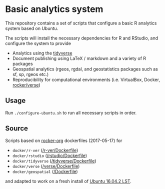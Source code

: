 # Basic analytics system

This repository contains a set of scripts that configure a basic R analytics system based on Ubuntu.

The scripts will install the necessary dependencies for R and RStudio, and configure the system to provide

- Analytics using the [tidyverse](https://github.com/tidyverse/)
- Document publishing using LaTeX / markdown and a variety of R packages
- Geospatial analytics (rgeos, rgdal, and geostatistics packages such as sf, sp, rgeos etc.)
- Reproducibility for computational environments (i.e. VirtualBox, Docker, [rocker/verse](https://hub.docker.com/r/rocker/verse/))


## Usage

Run `./configure-ubuntu.sh` to run all necessary scripts in order.


## Source

Scripts based on [rocker-org](https://github.com/rocker-org) dockerfiles (2017-05-17) for

- `docker/r-ver` ([/r-ver/Dockerfile](https://github.com/rocker-org/rocker-versioned/blob/ca37f95aa2b1242593af10bfaf3007ffb747342b/r-ver/Dockerfile))
- `docker/rstudio` ([/rstudio/Dockerfile](https://github.com/rocker-org/rocker-versioned/blob/ca37f95aa2b1242593af10bfaf3007ffb747342b/rstudio/Dockerfile))
- `docker/tidyverse` ([/tidyverse/Dockerfile](https://github.com/rocker-org/rocker-versioned/blob/c23efaa5e41305aa1064cd943bed1d2fb16c02a4/tidyverse/Dockerfile))
- `docker/verse` ([/verse/Dockerfile](https://github.com/rocker-org/rocker-versioned/blob/ed169c0e6a670ba198f8957ace7abfe3870e4fdd/verse/Dockerfile))
- `docker/geospatial` ([/Dockerfile](https://github.com/rocker-org/geospatial/blob/0b4ebafc6e306264983d51e7b1d8dfa8d90d2f88/Dockerfile))

and adapted to work on a fresh install of [Ubuntu 16.04.2 LST](http://releases.ubuntu.com/16.04/ubuntu-16.04.2-desktop-amd64.iso).

